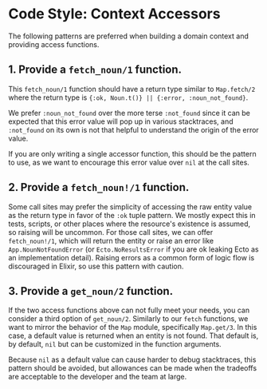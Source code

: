# Code Style: Context Accessors

The following patterns are preferred when building a domain context and providing access functions.

## 1. Provide a `fetch_noun/1` function.

This `fetch_noun/1` function should have a return type similar to `Map.fetch/2` where the return type is `{:ok, Noun.t()} || {:error, :noun_not_found}`.

We prefer `:noun_not_found` over the more terse `:not_found` since it can be expected that this error value will pop up in various stacktraces, and `:not_found` on its own is not that helpful to understand the origin of the error value.

If you are only writing a single accessor function, this should be the pattern to use, as we want to encourage this error value over `nil` at the call sites.

## 2. Provide a `fetch_noun!/1` function.

Some call sites may prefer the simplicity of accessing the raw entity value as the return type in favor of the `:ok` tuple pattern. We mostly expect this in tests, scripts, or other places where the resource's existence is assumed, so raising will be uncommon. For those call sites, we can offer `fetch_noun!/1`, which will return the entity or raise an error like `App.NounNotFoundError` (or `Ecto.NoResultsError` if you are ok leaking Ecto as an implementation detail). Raising errors as a common form of logic flow is discouraged in Elixir, so use this pattern with caution.

## 3. Provide a `get_noun/2` function.

If the two access functions above can not fully meet your needs, you can consider a third option of `get_noun/2`. Similarly to our `fetch` functions, we want to mirror the behavior of the `Map` module, specifically `Map.get/3`. In this case, a default value is returned when an entity is not found. That default is, by default, `nil` but can be customized in the function arguments.

Because `nil` as a default value can cause harder to debug stacktraces, this pattern should be avoided, but allowances can be made when the tradeoffs are acceptable to the developer and the team at large.
